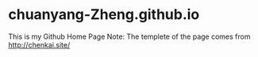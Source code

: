 # chuanyang-Zheng.github.io
This is my Github Home Page
Note: The templete of the page comes from http://chenkai.site/
